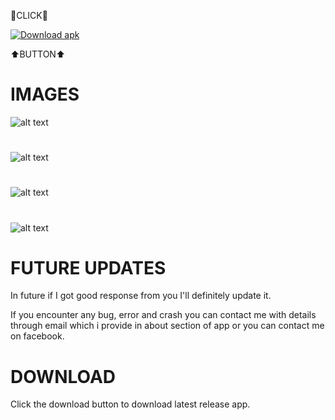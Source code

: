 🔰CLICK🔰
<!-- BEGIN LATEST DOWNLOAD BUTTON -->
[![Download apk](https://custom-icon-badges.herokuapp.com/badge/-Download-blue?style=for-the-badge&logo=download&logoColor=white "Download apk")](https://github.com/zaidrao/Facebook-Lite-Plus/releases/download/019/Facebook.Lite+.19.apk)
<!-- END LATEST DOWNLOAD BUTTON -->
⬆️BUTTON⬆️


# IMAGES

![alt text](https://github.com/zaidrao/Facebook-Lite-Plus/blob/main/Images/IMG_20221018_015559.jpg)

#

![alt text](https://github.com/zaidrao/Facebook-Lite-Plus/blob/main/Images/IMG_20221018_015942.jpg)

#

![alt text](https://github.com/zaidrao/Facebook-Lite-Plus/blob/main/Images/IMG_20221018_020138.jpg)

#

![alt text](https://github.com/zaidrao/Facebook-Lite-Plus/blob/main/Images/IMG_20221018_020335.jpg)

#

# FUTURE UPDATES

In future if I got good response from you I'll definitely update it.

If you encounter any bug, error and crash you can contact me with details through email which i provide in about section of app or you can contact me on facebook.

#

# DOWNLOAD

Click the download button to download latest release app.

